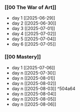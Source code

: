### [[00 The War of Art]]
- day 1 [[2025-06-29]]
- day 2 [[2025-06-30]]
- day 3 [[2025-07-01]]
- day 4 [[2025-07-02]]
- day 5 [[2025-07-04]]
- day 6 [[2025-07-05]]

### [[00 Mastery]]
- day 1 [[2025-07-06]]
- day n [[2025-07-30]]
- day n [[2025-08-01]]
- day n [[2025-08-02]]
- day n [[2025-08-03]] ^504a64
- day n [[2025-08-04]]
- day n [[2025-08-05]]
- day n [[2025-08-06]]
